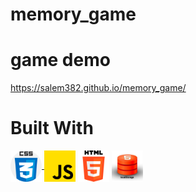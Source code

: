 # memory_game

# game demo

https://salem382.github.io/memory_game/

# Built With


<a href ="#"> <img align="center" src="./images/15.png" height="50" width="50"/> </a>
<a href ="#"> <img align="center" src="./images/13.png" height="50" width="50"/></a>
<a href ="#"> <img align="center" src="./images/14.png" height="50" width="50"/></a>
<a href ="#"> <img align="center" src="./images/20.png" height="50" width="50"/></a>

